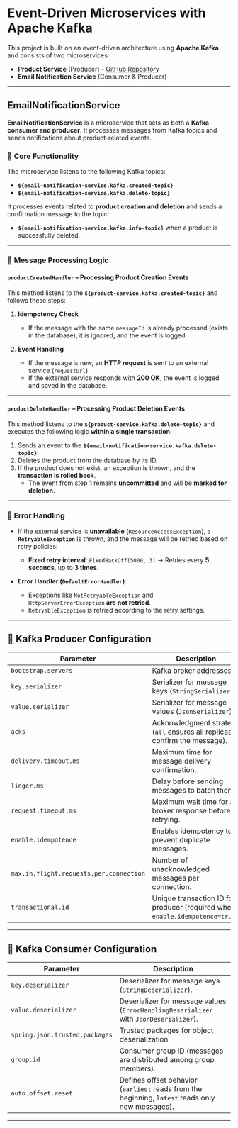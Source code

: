 # Event-Driven Microservices with Apache Kafka

This project is built on an event-driven architecture using **Apache Kafka** and consists of two microservices:
- **Product Service** (Producer) - [GitHub Repository](https://github.com/dobrevd/ProductMicroservice_kafka)
- **Email Notification Service** (Consumer & Producer)

---

## EmailNotificationService

**EmailNotificationService** is a microservice that acts as both a **Kafka consumer and producer**. It processes messages from Kafka topics and sends notifications about product-related events.

### 🔹 **Core Functionality**

The microservice listens to the following Kafka topics:
- **`${email-notification-service.kafka.created-topic}`**
- **`${email-notification-service.kafka.delete-topic}`**

It processes events related to **product creation and deletion** and sends a confirmation message to the topic:
- **`${email-notification-service.kafka.info-topic}`** when a product is successfully deleted.

---

### 🔹 **Message Processing Logic**

#### `productCreatedHandler` – Processing Product Creation Events

This method listens to the **`${product-service.kafka.created-topic}`** and follows these steps:

1. **Idempotency Check**
    - If the message with the same `messageId` is already processed (exists in the database), it is ignored, and the event is logged.

2. **Event Handling**
    - If the message is new, an **HTTP request** is sent to an external service (`requestUrl`).
    - If the external service responds with **200 OK**, the event is logged and saved in the database.

---

#### `productDeleteHandler` – Processing Product Deletion Events

This method listens to the **`${product-service.kafka.delete-topic}`** and executes the following logic **within a single transaction**:

1. Sends an event to the **`${email-notification-service.kafka.delete-topic}`**.
2. Deletes the product from the database by its ID.
3. If the product does not exist, an exception is thrown, and the **transaction is rolled back**.
    - The event from step **1** remains **uncommitted** and will be **marked for deletion**.

---

### 🔹 **Error Handling**

- If the external service is **unavailable** (`ResourceAccessException`), a **`RetryableException`** is thrown, and the message will be retried based on retry policies:
    - **Fixed retry interval**: `FixedBackOff(5000, 3)` → Retries every **5 seconds**, up to **3 times**.

- **Error Handler (`DefaultErrorHandler`)**:
    - Exceptions like `NotRetryableException` and `HttpServerErrorException` **are not retried**.
    - `RetryableException` is retried according to the retry settings.

---

## 🔹 **Kafka Producer Configuration**

| Parameter | Description |
|-----------|------------|
| `bootstrap.servers` | Kafka broker addresses. |
| `key.serializer` | Serializer for message keys (`StringSerializer`). |
| `value.serializer` | Serializer for message values (`JsonSerializer`). |
| `acks` | Acknowledgment strategy (`all` ensures all replicas confirm the message). |
| `delivery.timeout.ms` | Maximum time for message delivery confirmation. |
| `linger.ms` | Delay before sending messages to batch them. |
| `request.timeout.ms` | Maximum wait time for a broker response before retrying. |
| `enable.idempotence` | Enables idempotency to prevent duplicate messages. |
| `max.in.flight.requests.per.connection` | Number of unacknowledged messages per connection. |
| `transactional.id` | Unique transaction ID for producer (required when `enable.idempotence=true`). |

---

## 🔹 **Kafka Consumer Configuration**

| Parameter | Description |
|-----------|------------|
| `key.deserializer` | Deserializer for message keys (`StringDeserializer`). |
| `value.deserializer` | Deserializer for message values (`ErrorHandlingDeserializer` with `JsonDeserializer`). |
| `spring.json.trusted.packages` | Trusted packages for object deserialization. |
| `group.id` | Consumer group ID (messages are distributed among group members). |
| `auto.offset.reset` | Defines offset behavior (`earliest` reads from the beginning, `latest` reads only new messages). |

---